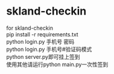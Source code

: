 # skland-checkin
for skland-checkin  
pip install -r requirements.txt  
python login.py 手机号 密码  
python login.py 手机号#验证码模式  
python server.py即可挂上签到  
使用其他请运行python main.py一次性签到  
